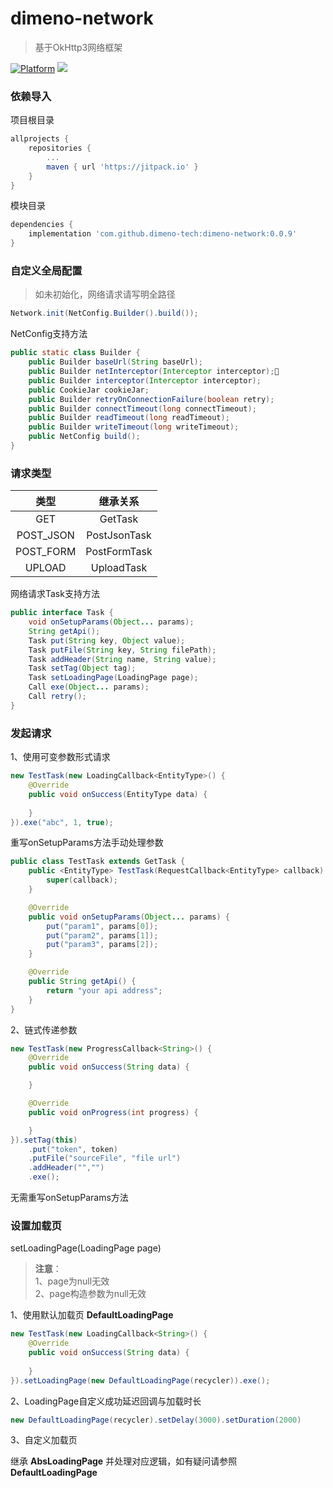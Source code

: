 # dimeno-network
>基于OkHttp3网络框架

[![Platform](https://img.shields.io/badge/Platform-Android-00CC00.svg?style=flat)](https://www.android.com)
[![](https://jitpack.io/v/dimeno-tech/dimeno-network.svg)](https://jitpack.io/#dimeno-tech/dimeno-network)

### 依赖导入

项目根目录

``` gradle
allprojects {
	repositories {
		...
		maven { url 'https://jitpack.io' }
	}
}
```

模块目录

``` gradle
dependencies {
	implementation 'com.github.dimeno-tech:dimeno-network:0.0.9'
}
```

### 自定义全局配置
> 如未初始化，网络请求请写明全路径

```java
Network.init(NetConfig.Builder().build());
```
NetConfig支持方法

```java
public static class Builder {
    public Builder baseUrl(String baseUrl);
    public Builder netInterceptor(Interceptor interceptor);
    public Builder interceptor(Interceptor interceptor);
    public CookieJar cookieJar;
    public Builder retryOnConnectionFailure(boolean retry);
    public Builder connectTimeout(long connectTimeout);
    public Builder readTimeout(long readTimeout);
    public Builder writeTimeout(long writeTimeout);
    public NetConfig build();
}
```

### 请求类型

| 类型 |继承关系|
| :---: | :---: |
| GET | GetTask |
| POST_JSON | PostJsonTask |
| POST_FORM | PostFormTask |
| UPLOAD | UploadTask |

网络请求Task支持方法

``` java
public interface Task {
    void onSetupParams(Object... params);
    String getApi();
    Task put(String key, Object value);
    Task putFile(String key, String filePath);
    Task addHeader(String name, String value);
    Task setTag(Object tag);
    Task setLoadingPage(LoadingPage page);
    Call exe(Object... params);
    Call retry();
}
```

### 发起请求
1、使用可变参数形式请求

```java
new TestTask(new LoadingCallback<EntityType>() {
    @Override
    public void onSuccess(EntityType data) {
        
    }
}).exe("abc", 1, true);
```
重写onSetupParams方法手动处理参数

```java
public class TestTask extends GetTask {
    public <EntityType> TestTask(RequestCallback<EntityType> callback) {
        super(callback);
    }

    @Override
    public void onSetupParams(Object... params) {
        put("param1", params[0]);
        put("param2", params[1]);
        put("param3", params[2]);
    }

    @Override
    public String getApi() {
        return "your api address";
    }
}
```
2、链式传递参数

```java
new TestTask(new ProgressCallback<String>() {
	@Override
	public void onSuccess(String data) {

	}

	@Override
	public void onProgress(int progress) {

	}
}).setTag(this)
	.put("token", token)
	.putFile("sourceFile", "file url")
	.addHeader("","")
	.exe();
```
无需重写onSetupParams方法

### 设置加载页
setLoadingPage(LoadingPage page)
> **注意**：  
> 1、page为null无效  
> 2、page构造参数为null无效

1、使用默认加载页 **DefaultLoadingPage**

``` java
new TestTask(new LoadingCallback<String>() {
    @Override
    public void onSuccess(String data) {
    
    }
}).setLoadingPage(new DefaultLoadingPage(recycler)).exe();
```

2、LoadingPage自定义成功延迟回调与加载时长

``` java
new DefaultLoadingPage(recycler).setDelay(3000).setDuration(2000)
```

3、自定义加载页

继承 **AbsLoadingPage** 并处理对应逻辑，如有疑问请参照 **DefaultLoadingPage**